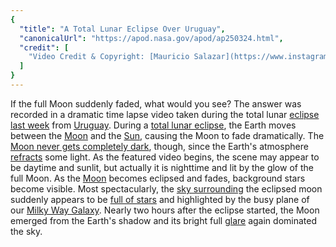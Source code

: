 ```yaml
---
{
  "title": "A Total Lunar Eclipse Over Uruguay",
  "canonicalUrl": "https://apod.nasa.gov/apod/ap250324.html",
  "credit": [
    "Video Credit & Copyright: [Mauricio Salazar](https://www.instagram.com/astropolo_/)"
  ]
}
---
```


If the full Moon suddenly faded, what would you see? The answer was recorded in a dramatic time lapse video taken during the total lunar [eclipse last week](https://apod.nasa.gov/apod/ap250315.html) from [Uruguay](https://en.wikipedia.org/wiki/Uruguay). During a [total lunar eclipse](https://en.wikipedia.org/wiki/Lunar_eclipse#Total_lunar_eclipse), the Earth moves between the [Moon](https://science.nasa.gov/moon/) and the [Sun](https://science.nasa.gov/sun/), causing the Moon to fade dramatically. The [Moon never gets completely dark](https://apod.nasa.gov/apod/ap211201.html), though, since the Earth's atmosphere [refracts](http://hyperphysics.phy-astr.gsu.edu/hbase/geoopt/refr.html) some light. As the featured video begins, the scene may appear to be daytime and sunlit, but actually it is nighttime and lit by the glow of the full Moon. As the [Moon](https://science.nasa.gov/moon/) becomes eclipsed and fades, background stars become visible. Most spectacularly, the [sky surrounding](https://apod.nasa.gov/apod/ap110617.html) the eclipsed moon suddenly appears to be [full of stars](https://youtu.be/1DNbkKBW0K8) and highlighted by the busy plane of our [Milky Way Galaxy](http://www.atlasoftheuniverse.com/galaxy.html). Nearly two hours after the eclipse started, the Moon emerged from the Earth's shadow and its bright full [glare](https://image.shutterstock.com/z/stock-photo-cat-glare-745763242.jpg) again dominated the sky.
